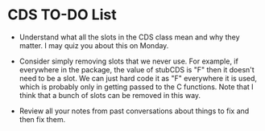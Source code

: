 CDS TO-DO List
========================================================

* Understand what all the slots in the CDS class mean and why they matter. I may quiz you about this on Monday.

* Consider simply removing slots that we never use. For example, if everywhere in the package, the value of stubCDS is "F" then it doesn't need to be a slot. We can just hard code it as "F" everywhere it is used, which is probably only in getting passed to the C functions. Note that I think that a bunch of slots can be removed in this way.

* Review all your notes from past conversations about things to fix and then fix them.
